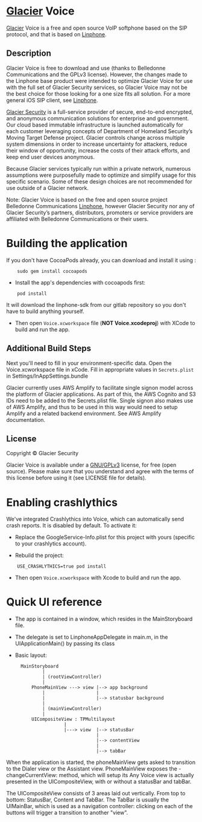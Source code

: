 # [Glacier](http://www.glaciersecurity.com) Voice

[Glacier](http://www.glaciersecurity.com) Voice is a free and open source VoIP softphone based on the SIP protocol, and that is based on [Linphone](http://www.linphone.org/).

## Description

Glacier Voice is free to download and use (thanks to Belledonne Communications and the GPLv3 license). However, the changes made to the Linphone base product were intended to optimize Glacier Voice for use with the full set of Glacier Security services, so Glacier Voice may not be the best choice for those looking for a one size fits all solution. For a more general iOS SIP client, see [Linphone](http://www.linphone.org).

[Glacier Security](http://www.glaciersecurity.com) is a full-service provider of secure, end-to-end encrypted, and anonymous communication solutions for enterprise and government. Our cloud based immutable infrastructure is launched automatically for each customer leveraging concepts of Department of Homeland Security’s Moving Target Defense project. Glacier controls change across multiple system dimensions in order to increase uncertainty for attackers, reduce their window of opportunity, increase the costs of their attack efforts, and keep end user devices anonymous.

Because Glacier services typically run within a private network, numerous assumptions were purposefully made to optimize and simplify usage for this specific scenario. Some of these design choices are not recommended for use outside of a Glacier network.

Note: Glacier Voice is based on the free and open source project Belledonne Communications [Linphone](http://www.linphone.org), however Glacier Security nor any of Glacier Security’s partners, distributors, promoters or service providers are affiliated with Belledonne Communications or their users.


# Building the application

If you don't have CocoaPods already, you can download and install it using :
```
    sudo gem install cocoapods
```

- Install the app's dependencies with cocoapods first:
```
    pod install
```
  It will download the linphone-sdk from our gitlab repository so you don't have to build anything yourself.
- Then open `Voice.xcworkspace` file (**NOT Voice.xcodeproj**) with XCode to build and run the app.


## Additional Build Steps
Next you'll need to fill in your environment-specific data. Open the Voice.xcworkspace file in xCode. Fill in appropriate values in `Secrets.plist` in Settings/InAppSettings.bundle

Glacier currently uses AWS Amplify to facilitate single signon model across the platform of Glacier applications. As part of this, the AWS Cognito and S3 IDs need to be added to the Secrets.plist file. Single signon also makes use of AWS Amplify, and thus to be used in this way would need to setup Amplify and a related backend environment. See AWS Amplify documentation.


## License

Copyright © Glacier Security

Glacier Voice is available under a [GNU/GPLv3](https://www.gnu.org/licenses/gpl-3.0.en.html) license, for free (open source). Please make sure that you understand and agree with the terms of this license before using it (see LICENSE file for details).


# Enabling crashlythics

We've integrated Crashlythics into Voice, which can automatically send crash reports. It is disabled by default.
To activate it:

- Replace the GoogleService-Info.plist for this project with yours (specific to your crashlytics account).

- Rebuild the project:
```
    USE_CRASHLYTHICS=true pod install
```

- Then open `Voice.xcworkspace` with Xcode to build and run the app.

# Quick UI reference

- The app is contained in a window, which resides in the MainStoryboard file.
- The delegate is set to LinphoneAppDelegate in main.m, in the UIApplicationMain() by passing its class
- Basic layout:

        MainStoryboard
                |
                | (rootViewController)
                |
            PhoneMainView ---> view |--> app background
                |                   |
                |                   |--> statusbar background
                |
                | (mainViewController)
                |
            UICompositeView : TPMultilayout
                        |
                        |---> view  |--> statusBar
                                    |
                                    |--> contentView
                                    |
                                    |--> tabBar


When the application is started, the phoneMainView gets asked to transition to the Dialer view or the Assistant view.
PhoneMainView exposes the -changeCurrentView: method, which will setup its
Any Voice view is actually presented in the UICompositeView, with or without a statusBar and tabBar.

The UICompositeView consists of 3 areas laid out vertically. From top to bottom: StatusBar, Content and TabBar.
The TabBar is usually the UIMainBar, which is used as a navigation controller: clicking on each of the buttons will trigger
a transition to another "view".
